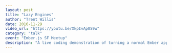 ```yaml
---
layout: post
title: "Lazy Engines"
author: "Trent Willis"
date: 2016-11-29
video_url: "https://youtu.be/XkpIvAp0S9w"
category: "talk"
event: "Ember.js SF Meetup"
description: "A live coding demonstration of turning a normal Ember application into one with a lazily loading Engine, with lots of details along the way."
---
```

